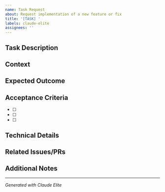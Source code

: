 ```yaml
---
name: Task Request
about: Request implementation of a new feature or fix
title: '[TASK] '
labels: claude-elite
assignees: ''
---
```


## Task Description
<!-- Clear description of what needs to be done -->

## Context
<!-- Any relevant context, files, or dependencies -->

## Expected Outcome
<!-- What should the result look like? -->

## Acceptance Criteria

- [ ]
- [ ]
- [ ]

## Technical Details
<!-- Any specific technical requirements or constraints -->

## Related Issues/PRs
<!-- Link to related issues or pull requests -->

## Additional Notes
<!-- Any other relevant information -->

---
*Generated with Claude Elite*

